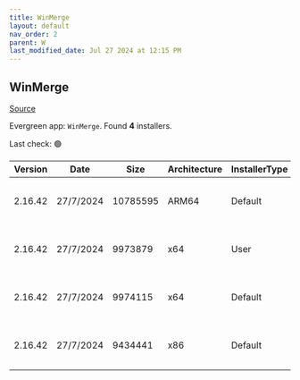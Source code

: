 ```yaml
---
title: WinMerge
layout: default
nav_order: 2
parent: W
last_modified_date: Jul 27 2024 at 12:15 PM
---
```


## WinMerge

[Source](https://winmerge.org/)

Evergreen app: `WinMerge`. Found **4** installers.

Last check: 🟢

| Version | Date      | Size     | Architecture | InstallerType | Type | URI                                                                                                                                                                                                              |
| ------- | --------- | -------- | ------------ | ------------- | ---- | ---------------------------------------------------------------------------------------------------------------------------------------------------------------------------------------------------------------- |
| 2.16.42 | 27/7/2024 | 10785595 | ARM64        | Default       | exe  | [https://github.com/WinMerge/winmerge/releases/download/v2.16.42/WinMerge-2.16.42-ARM64-Setup.exe](https://github.com/WinMerge/winmerge/releases/download/v2.16.42/WinMerge-2.16.42-ARM64-Setup.exe)             |
| 2.16.42 | 27/7/2024 | 9973879  | x64          | User          | exe  | [https://github.com/WinMerge/winmerge/releases/download/v2.16.42/WinMerge-2.16.42-x64-PerUser-Setup.exe](https://github.com/WinMerge/winmerge/releases/download/v2.16.42/WinMerge-2.16.42-x64-PerUser-Setup.exe) |
| 2.16.42 | 27/7/2024 | 9974115  | x64          | Default       | exe  | [https://github.com/WinMerge/winmerge/releases/download/v2.16.42/WinMerge-2.16.42-x64-Setup.exe](https://github.com/WinMerge/winmerge/releases/download/v2.16.42/WinMerge-2.16.42-x64-Setup.exe)                 |
| 2.16.42 | 27/7/2024 | 9434441  | x86          | Default       | exe  | [https://github.com/WinMerge/winmerge/releases/download/v2.16.42/WinMerge-2.16.42-Setup.exe](https://github.com/WinMerge/winmerge/releases/download/v2.16.42/WinMerge-2.16.42-Setup.exe)                         |
